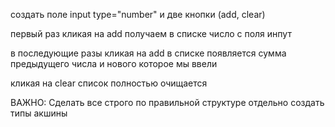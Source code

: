 создать поле input  type="number" и две кнопки (add, clear)

первый раз кликая на add получаем в списке число с поля инпут

в последующие разы кликая на add в списке появляется сумма
предыдущего числа и нового которое мы ввели

кликая на clear список полностью очищается


ВАЖНО: Сделать все строго по правильной структуре
отдельно создать типы акшины